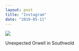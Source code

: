 ```yaml
---
layout: post
title: "Instagram"
date: "2019-05-11"
---
```


![](https://scontent.cdninstagram.com/vp/18c93242b72ddf251a9b09835c7b42a2/5D6CA861/t51.2885-15/sh0.08/e35/s640x640/59443155_460520904692952_338689869579184097_n.jpg?_nc_ht=scontent.cdninstagram.com)  

Unexpected Orwell in Southwold
